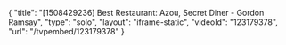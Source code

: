 {
    "title": "[1508429236] Best Restaurant: Azou, Secret Diner - Gordon Ramsay",
    "type": "solo",
    "layout": "iframe-static",
    "videoId": "123179378",
    "url": "\/tvpembed\/123179378"
}
